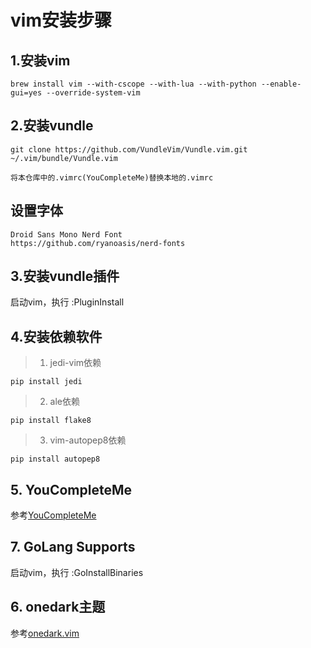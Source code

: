 # vim安装步骤

## 1.安装vim

``` shell
brew install vim --with-cscope --with-lua --with-python --enable-gui=yes --override-system-vim
```

## 2.安装vundle

```
git clone https://github.com/VundleVim/Vundle.vim.git ~/.vim/bundle/Vundle.vim

将本仓库中的.vimrc(YouCompleteMe)替换本地的.vimrc
```

## 设置字体

``` shell
Droid Sans Mono Nerd Font
https://github.com/ryanoasis/nerd-fonts
```


## 3.安装vundle插件

启动vim，执行 :PluginInstall

## 4.安装依赖软件
> 1. jedi-vim依赖

```
pip install jedi
```

> 2. ale依赖

```
pip install flake8
```

> 3. vim-autopep8依赖

```
pip install autopep8
```

## 5. YouCompleteMe
参考[YouCompleteMe](https://github.com/Valloric/YouCompleteMe)

## 7. GoLang Supports

启动vim，执行 :GoInstallBinaries

## 6. onedark主题
参考[onedark.vim](https://github.com/joshdick/onedark.vim)

